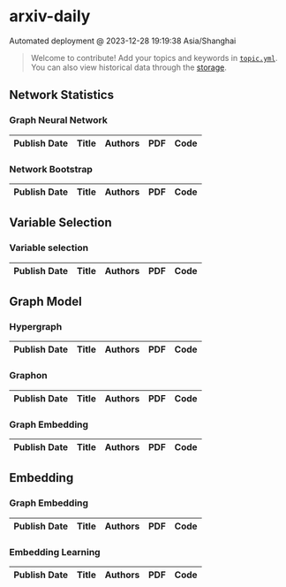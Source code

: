 # arxiv-daily
 Automated deployment @ 2023-12-28 19:19:38 Asia/Shanghai
> Welcome to contribute! Add your topics and keywords in [`topic.yml`](https://github.com/xhnnnnn/arxiv-daily/blob/main/database/topic.yml).
> You can also view historical data through the [storage](https://github.com/xhnnnnn/arxiv-daily/blob/main/database/storage).

## Network Statistics

### Graph Neural Network
|Publish Date|Title|Authors|PDF|Code|
| :---: | :---: | :---: | :---: | :---: |

### Network Bootstrap
|Publish Date|Title|Authors|PDF|Code|
| :---: | :---: | :---: | :---: | :---: |

## Variable Selection

### Variable selection
|Publish Date|Title|Authors|PDF|Code|
| :---: | :---: | :---: | :---: | :---: |

## Graph Model

### Hypergraph
|Publish Date|Title|Authors|PDF|Code|
| :---: | :---: | :---: | :---: | :---: |

### Graphon
|Publish Date|Title|Authors|PDF|Code|
| :---: | :---: | :---: | :---: | :---: |

### Graph Embedding
|Publish Date|Title|Authors|PDF|Code|
| :---: | :---: | :---: | :---: | :---: |

## Embedding

### Graph Embedding
|Publish Date|Title|Authors|PDF|Code|
| :---: | :---: | :---: | :---: | :---: |

### Embedding Learning
|Publish Date|Title|Authors|PDF|Code|
| :---: | :---: | :---: | :---: | :---: |
